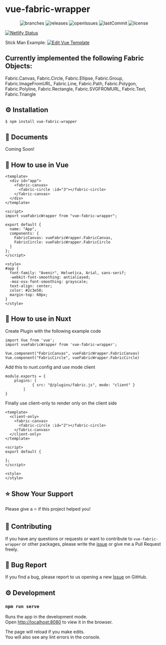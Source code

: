 # vue-fabric-wrapper

<p align="center">
	<img src="https://flat.badgen.net/github/branches/bensladden/vue-fabric" alt="branches">
	<img src="https://flat.badgen.net/github/releases/bensladden/vue-fabric" alt="releases">
	<img src="https://flat.badgen.net/github/open-issues/bensladden/vue-fabric" alt="openIssues">
	<img src="https://flat.badgen.net/github/last-commit/bensladden/vue-fabric" alt="lastCommit">
	<img src="https://flat.badgen.net/github/license/bensladden/vue-fabric" alt="license">
</p>

[![Netlify Status](https://api.netlify.com/api/v1/badges/c31e91bb-b672-483c-bf98-1582de3cfaec/deploy-status)](https://app.netlify.com/sites/vue-fabric-wrapper/deploys)

Stick Man Example: [![Edit Vue Template](https://codesandbox.io/static/img/play-codesandbox.svg)](https://codesandbox.io/s/vue-template-rltsr?fontsize=14&hidenavigation=1&theme=dark)


## Currently implemented the following Fabric Objects:
  Fabric.Canvas,
  Fabric.Circle,
  Fabric.Ellipse,
  Fabric.Group,
  Fabric.ImageFromURL,
  Fabric.Line,
  Fabric.Path,
  Fabric.Polygon,
  Fabric.Polyline,
  Fabric.Rectangle,
  Fabric.SVGFROMURL,
  Fabric.Text,
  Fabric.Triangle

## ⚙️ Installation
```sh
$ npm install vue-fabric-wrapper
```
## 📄 Documents
Coming Soon!

## 🚀 How to use in Vue

```vue
<template>
  <div id="app">
    <fabric-canvas>
      <fabric-circle :id="3"></fabric-circle>
    </fabric-canvas>
  </div>
</template>

<script>
import vueFabricWrapper from "vue-fabric-wrapper";

export default {
  name: "App",
  components: {
    FabricCanvas: vueFabricWrapper.FabricCanvas,
    FabricCircle: vueFabricWrapper.FabricCircle
  }
};
</script>

<style>
#app {
  font-family: "Avenir", Helvetica, Arial, sans-serif;
  -webkit-font-smoothing: antialiased;
  -moz-osx-font-smoothing: grayscale;
  text-align: center;
  color: #2c3e50;
  margin-top: 60px;
}
</style>

```
## 🚀 How to use in Nuxt
Create Plugin with the following example code
```
import Vue from 'vue';
import vueFabricWrapper from 'vue-fabric-wrapper';

Vue.component("FabricCanvas", vueFabricWrapper.FabricCanvas)
Vue.component("FabricCircle", vueFabricWrapper.FabricCircle)
```

Add this to nuxt.config and use mode client
```
module.exports = {
	plugins: [
			{ src: "@/plugins/fabric.js", mode: "client" }
		]
}
```

Finally use client-only to render only on the client side
```
<template>
  <client-only>
    <fabric-canvas>
      <fabric-circle :id="2"></fabric-circle>
    </fabric-canvas>
  </client-only>
</template>

<script>
export default {

};
</script>

<style>
</style>
```

## ⭐️ Show Your Support
Please give a ⭐️ if this project helped you!


## 👏 Contributing

If you have any questions or requests or want to contribute to `vue-fabric-wrapper` or other packages, please write the [issue](https://github.com/bensladden/vue-fabric-wrapper/issues) or give me a Pull Request freely.

## 🐞 Bug Report

If you find a bug, please report to us opening a new [Issue](https://github.com/bensladden/vue-fabric-wrapper/issues) on GitHub.

## ⚙️ Development
### `npm run serve`

Runs the app in the development mode.<br>
Open [http://localhost:8080](http://localhost:8080) to view it in the browser.

The page will reload if you make edits.<br>
You will also see any lint errors in the console.